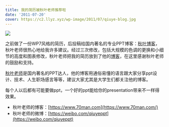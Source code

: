 ```yaml
---
title: 我的简历被秋叶老师推荐啦
date: '2011-07-20'
cover: https://c2.llyz.xyz/wp-image/2011/07/qiuye-blog.jpg
---
```


![](https://c2.llyz.xyz/wp-image/2011/07/qiuye-blog.jpg)

之前做了一份WP7风格的简历，后投稿给国内著名的专业PPT博客：[秋叶博客](https://www.70man.com/?p=8185)，秋叶老师很热心地给我许多建议。经过三次修改，包括大规模的色调的更换和小细节的高度和图表修改，秋叶老师把我的简历放到了他的[博客](https://www.70man.com/?p=8185)，在这里感谢秋叶老师的鼓励和支持。

[秋叶老师](https://weibo.com/qiuyeppt)是国内著名的PPT达人，他的博客用通俗易懂的语言跟大家分享ppt设计、技术、人生职场感言等等，建议大家尤其是大学生们都关注他的博客。

每个人以后都有可能要做ppt，一个好的ppt能给你的presentation带来不一样得效果。

* 秋叶老师的博客：[https://www.70man.com](https://www.70man.com/)
* 秋叶老师的微博：[https://weibo.com/qiuyeppt](https://weibo.com/qiuyeppt)

